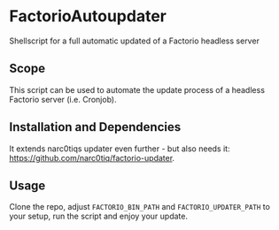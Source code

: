 # FactorioAutoupdater
Shellscript for a full automatic updated of a Factorio headless server

## Scope
This script can be used to automate the update process of a headless Factorio server (i.e. Cronjob).  

## Installation and Dependencies
It extends narc0tiqs updater even further - but also needs it: https://github.com/narc0tiq/factorio-updater.  

## Usage
Clone the repo, adjust `FACTORIO_BIN_PATH` and `FACTORIO_UPDATER_PATH` to your setup, run the script and enjoy your update.

